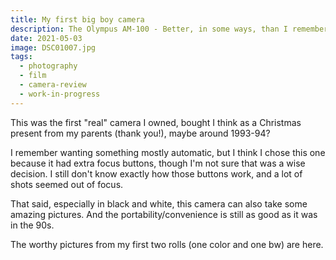 ```yaml
---
title: My first big boy camera
description: The Olympus AM-100 - Better, in some ways, than I remember....
date: 2021-05-03
image: DSC01007.jpg
tags:
  - photography
  - film
  - camera-review
  - work-in-progress
---
```


This was the first "real" camera I owned, bought I think as a Christmas present from my parents (thank you!), maybe around 1993-94?  

I remember wanting something mostly automatic, but I think I chose this one because it had extra focus buttons, though I'm not sure that was a wise decision.  I still don't know exactly how those buttons work, and a lot of shots seemed out of focus.

That said, especially in black and white, this camera can also take some amazing pictures.  And the portability/convenience is still as good as it was in the 90s.

<v-img src="DSC01007.jpg" alt="bar" :dirp="dir"></v-img>
<v-img src="DSC01006.jpg" alt="bar" :dirp="dir"></v-img>
<v-img src="DSC01009.jpg" alt="bar" :dirp="dir"></v-img>
<v-img src="DSC01008.jpg" alt="bar" :dirp="dir"></v-img>

The worthy pictures from my first two rolls (one color and one bw) are <nuxt-link to="olympus-am100-photos">here.</nuxt-link>